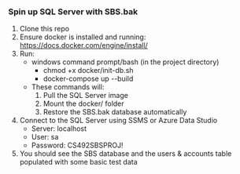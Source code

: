 ### Spin up SQL Server with SBS.bak
1. Clone this repo
2. Ensure docker is installed and running: https://docs.docker.com/engine/install/
3. Run:
   - windows command prompt/bash (in the project directory)
       - chmod +x docker/init-db.sh
       - docker-compose up --build
   - These commands will:
      1. Pull the SQL Server image
      2. Mount the docker/ folder
      3. Restore the SBS.bak database automatically
4. Connect to the SQL Server using SSMS or Azure Data Studio
   - Server: localhost
   - User: sa
   - Password: CS492SBSPROJ!
5. You should see the SBS database and the users & accounts table populated with some basic test data
